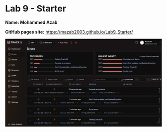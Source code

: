 # Lab 9 - Starter

**Name: Mohammed Azab**

**GitHub pages site:**
https://mazab2003.github.io/Lab9_Starter/

![TrackJS Screeshot](./TrackJS_Errors.png)




